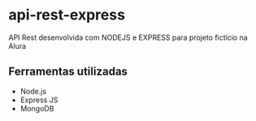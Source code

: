 # api-rest-express
API Rest desenvolvida com NODEJS e EXPRESS para projeto fictício na Alura

## Ferramentas utilizadas
* Node.js
* Express JS
* MongoDB
